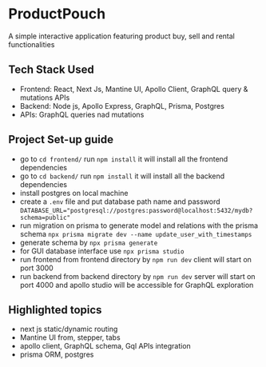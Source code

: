 # ProductPouch

A simple interactive application featuring product buy, sell and rental functionalities

## Tech Stack Used

- Frontend: React, Next Js, Mantine UI, Apollo Client, GraphQL query & mutations APIs
- Backend: Node js, Apollo Express, GraphQL, Prisma, Postgres
- APIs: GraphQL queries nad mutations

## Project Set-up guide

- go to `cd frontend/` run `npm install` it will install all the frontend dependencies
- go to `cd backend/` run `npm install` it will install all the backend dependencies
- install postgres on local machine
- create a `.env` file and put database path name and password `DATABASE_URL="postgresql://postgres:password@localhost:5432/mydb?schema=public"`
- run migration on prisma to generate model and relations with the prisma schema `npx prisma migrate dev --name update_user_with_timestamps`
- generate schema by `npx prisma generate`
- for GUI database interface use `npx prisma studio`
- run frontend from frontend directory by `npm run dev` client will start on port 3000
- run backend from backend directory by `npm run dev` server will start on port 4000 and apollo studio will be accessible for GraphQL exploration

## Highlighted topics

- next js static/dynamic routing
- Mantine UI from, stepper, tabs
- apollo client, GraphQL schema, Gql APIs integration
- prisma ORM, postgres
